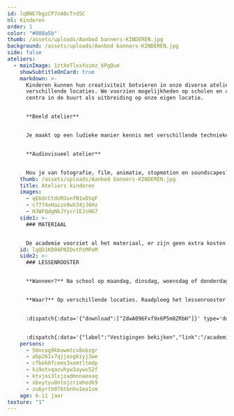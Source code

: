 ```yaml
---
id: lqBNE7bgzCP7nA0cTrdSC
nl: Kinderen
order: 1
color: "#008a5b"
thumb: /assets/uploads/Aanbod banners-KINDEREN.jpg
background: /assets/uploads/Aanbod banners-KINDEREN.jpg
side: false
ateliers:
  - mainImage: 1ztXeTlxxYuimz_6PgQue
    showSubtitleOnCard: true
    markdown: >-
      Kinderen kunnen hun creativiteit botvieren in onze diverse ateliers op
      verschillende locaties. We voorzien mogelijkheden op scholen en culturele
      centra in de buurt als uitbreiding op onze eigen locatie.


      **Beeld atelier**


      Je maakt op een ludieke manier kennis met verschillende technieken: schilderen, tekenen, collages maken, sculpturen, kneden in klei, fotograferen, etsen, ... Laat je verwonderen door de rijke wereld van materialen, processen en kunststromingen. Je wordt gestimuleerd om te doen, te experimenteren en prikkels al spelend om te zetten in sprekende beelden!


      **Audiovisueel atelier**


      Hou je van fotografie, film, animatie, stopmotion en soundscapes? Dan krijg je in dit atelier naast tekenen, boetseren en schilderen ook audiovisuele technieken aangeboden. Enkel in de vestigingsplaatsen Helmet (dinsdag) en Groenstraat (maandag).
    thumb: /assets/uploads/Aanbod banners-KINDEREN.jpg
    title: Ateliers kinderen
    images:
      - qE6drCtdnMJunfN1xDSqF
      - c7774xHaizo9wS34jJ6Hz
      - HJWFQdgNkJYycr1EJsHG7
    side1: >-
      ### MATERIAAL


      De academie voorziet al het materiaal, er zijn geen extra kosten verbonden aan deze ateliers.
    id: lqQD1KD04PNIDvtPzMPoM
    side2: >-
      ### LESSENROOSTER


      **Wanneer?** Na school op maandag, dinsdag, woensdag of donderdag


      **Waar?** Op verschillende locaties. Raadpleeg het lessenrooster voor meer informatie.


      :dispatch{:data='{"download":["ZdwA096Fxf9x6P5m8ZRbH"]}' type='downloads'}


      :dispatch{:data='{"label":"Vestigingen bekijken","link":"/academie"}' type='Link'}
    persons:
      - 56ncog9kbawmtcx0xbzgr
      - abp261x7qjjasgkiyj3we
      - cfbek8fcems3xomtltmdp
      - ki9xtvqazuhyw3aywv52f
      - ktvjos3lxjzadmnnaoxaq
      - xbvytyu8ntojzrimhedk9
      - zu6yrth076tbnhu1eo1sm
    age: 6-11 jaar
texture: "1"
---
```

